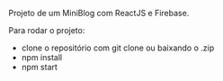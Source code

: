 Projeto de um MiniBlog com ReactJS e Firebase.

Para rodar o projeto:
- clone o repositório com git clone ou baixando o .zip
- npm install
- npm start
